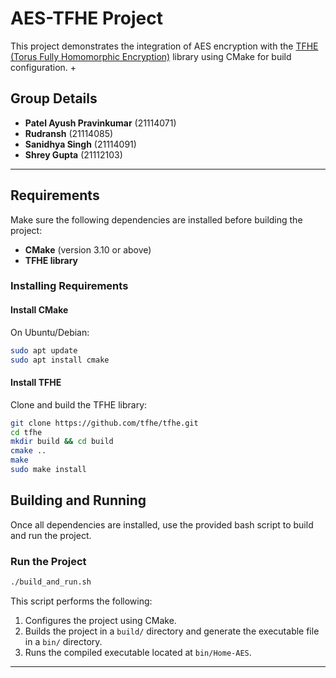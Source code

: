 # AES-TFHE Project

This project demonstrates the integration of AES encryption with the [TFHE (Torus Fully Homomorphic Encryption)](https://github.com/tfhe/tfhe) library using CMake for build configuration.
+
## Group Details
- **Patel Ayush Pravinkumar** (21114071)  
- **Rudransh** (21114085)  
- **Sanidhya Singh** (21114091)  
- **Shrey Gupta** (21112103)  

---

## Requirements

Make sure the following dependencies are installed before building the project:

- **CMake** (version 3.10 or above)
- **TFHE library**

### Installing Requirements

#### Install CMake

On Ubuntu/Debian:

```sh
sudo apt update
sudo apt install cmake
```
####  Install TFHE

Clone and build the TFHE library:

```sh
git clone https://github.com/tfhe/tfhe.git
cd tfhe
mkdir build && cd build
cmake ..
make
sudo make install
```
## Building and Running

Once all dependencies are installed, use the provided bash script to build and run the project.

### Run the Project

```sh
./build_and_run.sh
```
This script performs the following:

1. Configures the project using CMake.
2. Builds the project in a `build/` directory and generate the executable file in a `bin/` directory.
3. Runs the compiled executable located at `bin/Home-AES`.

---


